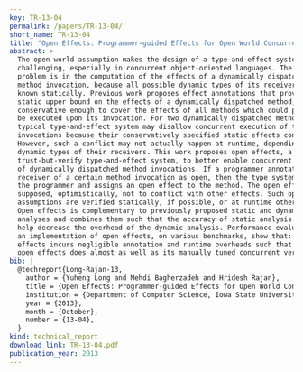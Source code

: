 ```yaml
---
key: TR-13-04
permalink: /papers/TR-13-04/
short_name: TR-13-04
title: "Open Effects: Programmer-guided Effects for Open World Concurrent Programs"
abstract: >
  The open world assumption makes the design of a type-and-effect system
  challenging, especially in concurrent object-oriented languages. The main
  problem is in the computation of the effects of a dynamically dispatched
  method invocation, because all possible dynamic types of its receiver are not
  known statically. Previous work proposes effect annotations that provide a
  static upper bound on the effects of a dynamically dispatched method,
  conservative enough to cover the effects of all methods which could possibly
  be executed upon its invocation. For two dynamically dispatched methods, a
  typical type-and-effect system may disallow concurrent execution of their
  invocations because their conservatively specified static effects conflict.
  However, such a conflict may not actually happen at runtime, depending on the
  dynamic types of their receivers. This work proposes open effects, a sound
  trust-but-verify type-and-effect system, to better enable concurrent execution
  of dynamically dispatched method invocations. If a programmer annotates the
  receiver of a certain method invocation as open, then the type system trusts
  the programmer and assigns an open effect to the method. The open effect is
  supposed, optimistically, not to conflict with other effects. Such optimistic
  assumptions are verified statically, if possible, or at runtime otherwise.
  Open effects is complementary to previously proposed static and dynamic effect
  analyses and combines them such that the accuracy of static analysis could
  help decrease the overhead of the dynamic analysis. Performance evaluations of
  an implementation of open effects, on various benchmarks, show that: open
  effects incurs negligible annotation and runtime overheads such that code with
  open effects does almost as well as its manually tuned concurrent version.
bib: |
  @techreport{Long-Rajan-13,
    author = {Yuheng Long and Mehdi Bagherzadeh and Hridesh Rajan},
    title = {Open Effects: Programmer-guided Effects for Open World Concurrent Programs},
    institution = {Department of Computer Science, Iowa State University},
    year = {2013},
    month = {October},
    number = {13-04},
  }
kind: technical_report
download_link: TR-13-04.pdf
publication_year: 2013
---
```

